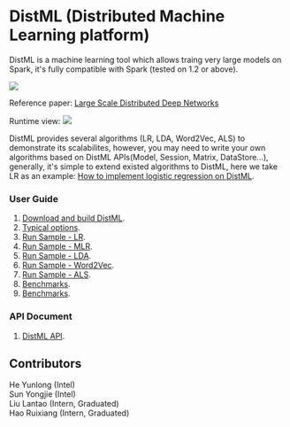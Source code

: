 # DistML (Distributed Machine Learning platform)

  DistML is a machine learning tool which allows traing very large models on Spark, it's fully compatible with Spark (tested on 1.2 or above).
  
  <img src=https://github.com/intel-machine-learning/DistML/blob/master/doc/architect.png>
  
  Reference paper: [Large Scale Distributed Deep Networks](http://research.google.com/archive/large_deep_networks_nips2012.html)
  
  Runtime view:
  <img src=https://github.com/intel-machine-learning/DistML/blob/master/doc/runtime.png>
  
  DistML provides several algorithms (LR, LDA, Word2Vec, ALS) to demonstrate its scalabilites, however, you may need to write your own algorithms based on DistML APIs(Model, Session, Matrix, DataStore...), generally, it's simple to extend existed algorithms to DistML, here we take LR as an example: [How to implement logistic regression on DistML](https://github.com/intel-machine-learning/DistML/tree/master/doc/lr-implementation.md).

### User Guide
  1. [Download and build DistML](https://github.com/intel-machine-learning/DistML/tree/master/doc/build.md).
  2. [Typical options](https://github.com/intel-machine-learning/DistML/tree/master/doc/options.md).
  3. [Run Sample - LR](https://github.com/intel-machine-learning/DistML/tree/master/doc/lr.md).
  4. [Run Sample - MLR](https://github.com/intel-machine-learning/DistML/tree/master/doc/mlr.md).
  5. [Run Sample - LDA](https://github.com/intel-machine-learning/DistML/tree/master/doc/lda.md).
  6. [Run Sample - Word2Vec](https://github.com/intel-machine-learning/DistML/tree/master/doc/word2vec.md).
  7. [Run Sample - ALS](https://github.com/intel-machine-learning/DistML/tree/master/doc/als.md).
  8. [Benchmarks](https://github.com/intel-machine-learning/DistML/tree/master/doc/benchmarks.md).
  9. [Benchmarks](https://github.com/intel-machine-learning/DistML/tree/master/doc/faq.md).

### API Document
  1. [DistML API](https://github.com/intel-machine-learning/DistML/tree/master/doc/api.md).


## Contributors
  He Yunlong (Intel)<br>
  Sun Yongjie (Intel)<br>
  Liu Lantao (Intern, Graduated)<br>
  Hao Ruixiang (Intern, Graduated)<br>
